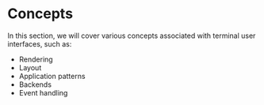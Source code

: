 # Concepts

In this section, we will cover various concepts associated with terminal user interfaces, such as:

- Rendering
- Layout
- Application patterns
- Backends
- Event handling
